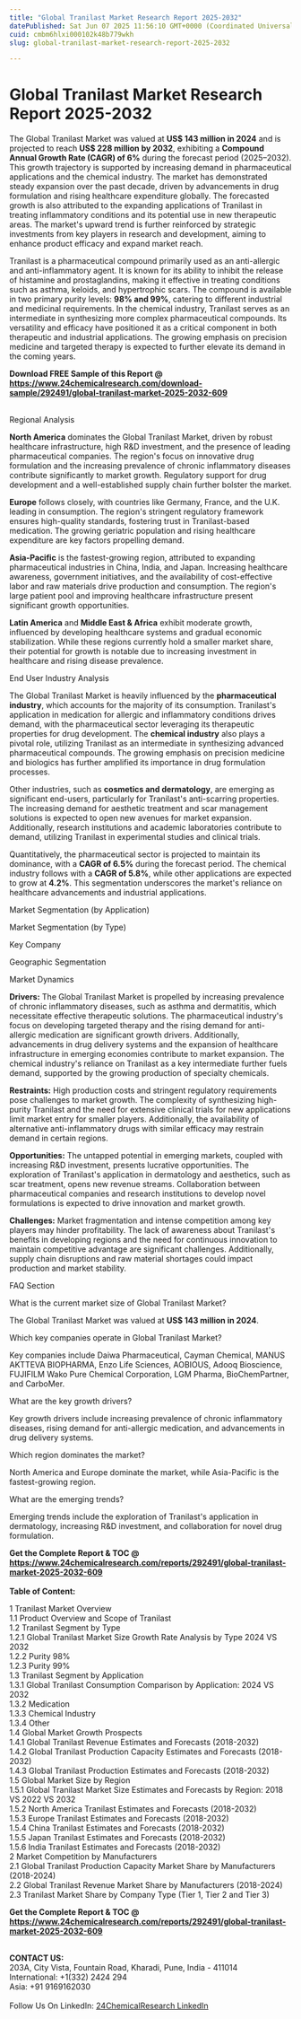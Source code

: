 ```yaml
---
title: "Global Tranilast Market Research Report 2025-2032"
datePublished: Sat Jun 07 2025 11:56:10 GMT+0000 (Coordinated Universal Time)
cuid: cmbm6hlxi000102k48b779wkh
slug: global-tranilast-market-research-report-2025-2032

---
```


# Global Tranilast Market Research Report 2025-2032

<p>The Global Tranilast Market was valued at <strong>US$ 143 million in 2024</strong> and is projected to reach <strong>US$ 228 million by 2032</strong>, exhibiting a <strong>Compound Annual Growth Rate (CAGR) of 6%</strong> during the forecast period (2025–2032). This growth trajectory is supported by increasing demand in pharmaceutical applications and the chemical industry. The market has demonstrated steady expansion over the past decade, driven by advancements in drug formulation and rising healthcare expenditure globally. The forecasted growth is also attributed to the expanding applications of Tranilast in treating inflammatory conditions and its potential use in new therapeutic areas. The market's upward trend is further reinforced by strategic investments from key players in research and development, aiming to enhance product efficacy and expand market reach.</p><p>
</p><p>Tranilast is a pharmaceutical compound primarily used as an anti-allergic and anti-inflammatory agent. It is known for its ability to inhibit the release of histamine and prostaglandins, making it effective in treating conditions such as asthma, keloids, and hypertrophic scars. The compound is available in two primary purity levels: <strong>98% and 99%</strong>, catering to different industrial and medicinal requirements. In the chemical industry, Tranilast serves as an intermediate in synthesizing more complex pharmaceutical compounds. Its versatility and efficacy have positioned it as a critical component in both therapeutic and industrial applications. The growing emphasis on precision medicine and targeted therapy is expected to further elevate its demand in the coming years.</p><div><b>Download FREE Sample of this Report @ 
            <a href="https://www.24chemicalresearch.com/download-sample/292491/global-tranilast-market-2025-2032-609">
            https://www.24chemicalresearch.com/download-sample/292491/global-tranilast-market-2025-2032-609</a></b></div><br><p>
Regional Analysis</p><p>
</p><p><strong>North America</strong> dominates the Global Tranilast Market, driven by robust healthcare infrastructure, high R&amp;D investment, and the presence of leading pharmaceutical companies. The region's focus on innovative drug formulation and the increasing prevalence of chronic inflammatory diseases contribute significantly to market growth. Regulatory support for drug development and a well-established supply chain further bolster the market.</p><p>
</p><p><strong>Europe</strong> follows closely, with countries like Germany, France, and the U.K. leading in consumption. The region's stringent regulatory framework ensures high-quality standards, fostering trust in Tranilast-based medication. The growing geriatric population and rising healthcare expenditure are key factors propelling demand.</p><p>
</p><p><strong>Asia-Pacific</strong> is the fastest-growing region, attributed to expanding pharmaceutical industries in China, India, and Japan. Increasing healthcare awareness, government initiatives, and the availability of cost-effective labor and raw materials drive production and consumption. The region's large patient pool and improving healthcare infrastructure present significant growth opportunities.</p><p>
</p><p><strong>Latin America</strong> and <strong>Middle East &amp; Africa</strong> exhibit moderate growth, influenced by developing healthcare systems and gradual economic stabilization. While these regions currently hold a smaller market share, their potential for growth is notable due to increasing investment in healthcare and rising disease prevalence.</p><p>
End User Industry Analysis</p><p>
</p><p>The Global Tranilast Market is heavily influenced by the <strong>pharmaceutical industry</strong>, which accounts for the majority of its consumption. Tranilast's application in medication for allergic and inflammatory conditions drives demand, with the pharmaceutical sector leveraging its therapeutic properties for drug development. The <strong>chemical industry</strong> also plays a pivotal role, utilizing Tranilast as an intermediate in synthesizing advanced pharmaceutical compounds. The growing emphasis on precision medicine and biologics has further amplified its importance in drug formulation processes.</p><p>
</p><p>Other industries, such as <strong>cosmetics and dermatology</strong>, are emerging as significant end-users, particularly for Tranilast's anti-scarring properties. The increasing demand for aesthetic treatment and scar management solutions is expected to open new avenues for market expansion. Additionally, research institutions and academic laboratories contribute to demand, utilizing Tranilast in experimental studies and clinical trials.</p><p>
</p><p>Quantitatively, the pharmaceutical sector is projected to maintain its dominance, with a <strong>CAGR of 6.5%</strong> during the forecast period. The chemical industry follows with a <strong>CAGR of 5.8%</strong>, while other applications are expected to grow at <strong>4.2%</strong>. This segmentation underscores the market's reliance on healthcare advancements and industrial applications.</p><p>
Market Segmentation (by Application)</p><p>
</p><p>
Market Segmentation (by Type)</p><p>
</p><p>
Key Company</p><p>
</p><p>
Geographic Segmentation</p><p>
</p><p>
Market Dynamics</p><p>
</p><p><strong>Drivers:</strong> The Global Tranilast Market is propelled by increasing prevalence of chronic inflammatory diseases, such as asthma and dermatitis, which necessitate effective therapeutic solutions. The pharmaceutical industry's focus on developing targeted therapy and the rising demand for anti-allergic medication are significant growth drivers. Additionally, advancements in drug delivery systems and the expansion of healthcare infrastructure in emerging economies contribute to market expansion. The chemical industry's reliance on Tranilast as a key intermediate further fuels demand, supported by the growing production of specialty chemicals.</p><p>
</p><p><strong>Restraints:</strong> High production costs and stringent regulatory requirements pose challenges to market growth. The complexity of synthesizing high-purity Tranilast and the need for extensive clinical trials for new applications limit market entry for smaller players. Additionally, the availability of alternative anti-inflammatory drugs with similar efficacy may restrain demand in certain regions.</p><p>
</p><p><strong>Opportunities:</strong> The untapped potential in emerging markets, coupled with increasing R&amp;D investment, presents lucrative opportunities. The exploration of Tranilast's application in dermatology and aesthetics, such as scar treatment, opens new revenue streams. Collaboration between pharmaceutical companies and research institutions to develop novel formulations is expected to drive innovation and market growth.</p><p>
</p><p><strong>Challenges:</strong> Market fragmentation and intense competition among key players may hinder profitability. The lack of awareness about Tranilast's benefits in developing regions and the need for continuous innovation to maintain competitive advantage are significant challenges. Additionally, supply chain disruptions and raw material shortages could impact production and market stability.</p><p>
FAQ Section</p><p>
What is the current market size of Global Tranilast Market?</p><p>
</p><p>The Global Tranilast Market was valued at <strong>US$ 143 million in 2024</strong>.</p><p>
Which key companies operate in Global Tranilast Market?</p><p>
</p><p>Key companies include Daiwa Pharmaceutical, Cayman Chemical, MANUS AKTTEVA BIOPHARMA, Enzo Life Sciences, AOBIOUS, Adooq Bioscience, FUJIFILM Wako Pure Chemical Corporation, LGM Pharma, BioChemPartner, and CarboMer.</p><p>
What are the key growth drivers?</p><p>
</p><p>Key growth drivers include increasing prevalence of chronic inflammatory diseases, rising demand for anti-allergic medication, and advancements in drug delivery systems.</p><p>
Which region dominates the market?</p><p>
</p><p>North America and Europe dominate the market, while Asia-Pacific is the fastest-growing region.</p><p>
What are the emerging trends?</p><p>
</p><p>Emerging trends include the exploration of Tranilast's application in dermatology, increasing R&amp;D investment, and collaboration for novel drug formulation.</p>

<div><b>Get the Complete Report & TOC @ 
            <a href="https://www.24chemicalresearch.com/reports/292491/global-tranilast-market-2025-2032-609">
            https://www.24chemicalresearch.com/reports/292491/global-tranilast-market-2025-2032-609</a></b></div><br>
            <b>Table of Content:</b><p>1 Tranilast Market Overview<br />
    1.1 Product Overview and Scope of Tranilast<br />
    1.2 Tranilast Segment by Type<br />
        1.2.1 Global Tranilast Market Size Growth Rate Analysis by Type 2024 VS 2032<br />
        1.2.2 Purity 98%<br />
        1.2.3 Purity 99%<br />
    1.3 Tranilast Segment by Application<br />
        1.3.1 Global Tranilast Consumption Comparison by Application: 2024 VS 2032<br />
        1.3.2 Medication<br />
        1.3.3 Chemical Industry<br />
        1.3.4 Other<br />
    1.4 Global Market Growth Prospects<br />
        1.4.1 Global Tranilast Revenue Estimates and Forecasts (2018-2032)<br />
        1.4.2 Global Tranilast Production Capacity Estimates and Forecasts (2018-2032)<br />
        1.4.3 Global Tranilast Production Estimates and Forecasts (2018-2032)<br />
    1.5 Global Market Size by Region<br />
        1.5.1 Global Tranilast Market Size Estimates and Forecasts by Region: 2018 VS 2022 VS 2032<br />
        1.5.2 North America Tranilast Estimates and Forecasts (2018-2032)<br />
        1.5.3 Europe Tranilast Estimates and Forecasts (2018-2032)<br />
        1.5.4 China Tranilast Estimates and Forecasts (2018-2032)<br />
        1.5.5 Japan Tranilast Estimates and Forecasts (2018-2032)<br />
        1.5.6 India Tranilast Estimates and Forecasts (2018-2032)<br />
2 Market Competition by Manufacturers<br />
    2.1 Global Tranilast Production Capacity Market Share by Manufacturers (2018-2024)<br />
    2.2 Global Tranilast Revenue Market Share by Manufacturers (2018-2024)<br />
    2.3 Tranilast Market Share by Company Type (Tier 1, Tier 2 and Tier 3)<br /></p>

<div><b>Get the Complete Report & TOC @ 
            <a href="https://www.24chemicalresearch.com/reports/292491/global-tranilast-market-2025-2032-609">
            https://www.24chemicalresearch.com/reports/292491/global-tranilast-market-2025-2032-609</a></b></div><br>

<b>CONTACT US:</b><br>
            203A, City Vista, Fountain Road, Kharadi, Pune, India - 411014<br>
            International: +1(332) 2424 294<br>
            Asia: +91 9169162030 <br><br>
            Follow Us On LinkedIn: <a href="https://www.linkedin.com/company/24chemicalresearch/">24ChemicalResearch LinkedIn</a>